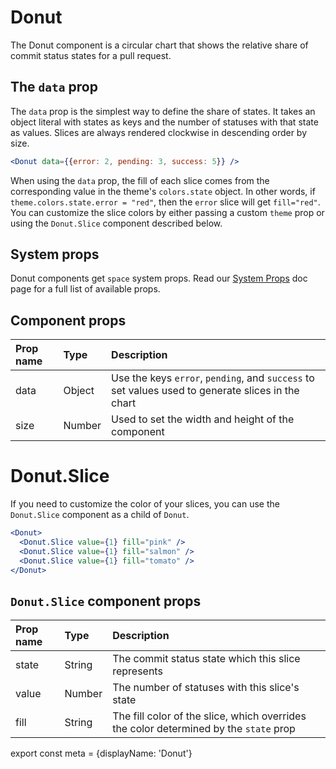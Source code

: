 # Donut
The Donut component is a circular chart that shows the relative share of commit status states for a pull request.

## The `data` prop
The `data` prop is the simplest way to define the share of states. It takes an object literal with states as keys and the number of statuses with that state as values. Slices are always rendered clockwise in descending order by size.

```.jsx
<Donut data={{error: 2, pending: 3, success: 5}} />
```

When using the `data` prop, the fill of each slice comes from the corresponding value in the theme's `colors.state` object. In other words, if `theme.colors.state.error = "red"`, then the `error` slice will get `fill="red"`. You can customize the slice colors by either passing a custom `theme` prop or using the `Donut.Slice` component described below.

## System props

Donut components get `space` system props. Read our [System Props](/system-props) doc page for a full list of available props.

## Component props

| Prop name | Type | Description |
| :- | :- | :- |
| data | Object | Use the keys `error`, `pending`, and `success` to set values used to generate slices in the chart |
| size | Number | Used to set the width and height of the component |

# Donut.Slice
If you need to customize the color of your slices, you can use the `Donut.Slice` component as a child of `Donut`.

```.jsx
<Donut>
  <Donut.Slice value={1} fill="pink" />
  <Donut.Slice value={1} fill="salmon" />
  <Donut.Slice value={1} fill="tomato" />
</Donut>
```

## `Donut.Slice` component props

| Prop name | Type | Description |
| :- | :- | :- |
| state | String | The commit status state which this slice represents |
| value | Number | The number of statuses with this slice's state |
| fill | String | The fill color of the slice, which overrides the color determined by the `state` prop |

export const meta = {displayName: 'Donut'}
